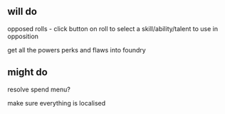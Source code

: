 ## will do
opposed rolls - click button on roll to select a skill/ability/talent to use in opposition

get all the powers perks and flaws into foundry

## might do

resolve spend menu?

make sure everything is localised